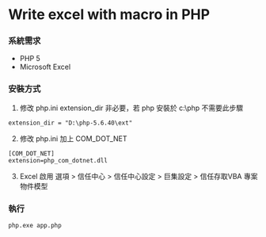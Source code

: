 # Write excel with macro in PHP

### 系統需求

- PHP 5
- Microsoft Excel

### 安裝方式

1. 修改 php.ini extension_dir 非必要，若 php 安裝於 c:\php 不需要此步驟

```
extension_dir = "D:\php-5.6.40\ext"
```

2. 修改 php.ini 加上 COM_DOT_NET

```
[COM_DOT_NET]
extension=php_com_dotnet.dll
```

3. Excel 啟用 選項 > 信任中心 > 信任中心設定 > 巨集設定 > 信任存取VBA 專案物件模型

### 執行
```
php.exe app.php
```
